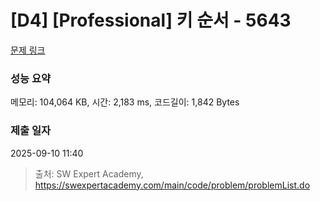 # [D4] [Professional] 키 순서 - 5643 

[문제 링크](https://swexpertacademy.com/main/code/problem/problemDetail.do?contestProbId=AWXQsLWKd5cDFAUo) 

### 성능 요약

메모리: 104,064 KB, 시간: 2,183 ms, 코드길이: 1,842 Bytes

### 제출 일자

2025-09-10 11:40



> 출처: SW Expert Academy, https://swexpertacademy.com/main/code/problem/problemList.do